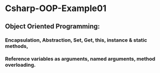 # Csharp-OOP-Example01
## Object Oriented Programming: 
### Encapsulation, Abstraction, Set, Get, this, instance & static methods,
### Reference variables as arguments, named arguments, method overloading.

